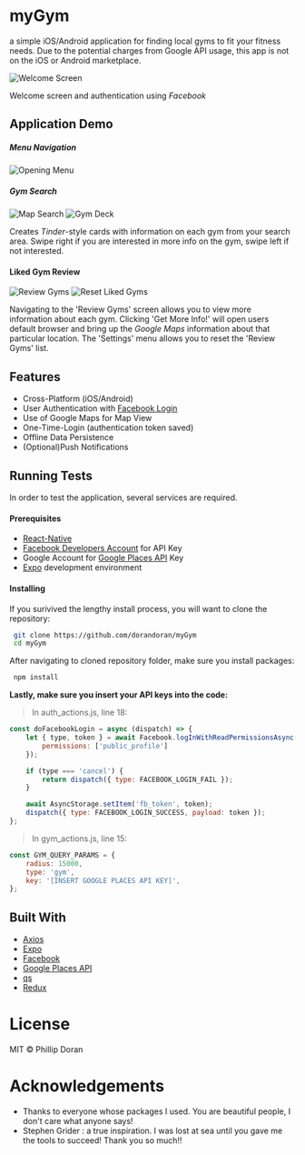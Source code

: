 # myGym
a simple iOS/Android application for finding local gyms to fit your fitness needs. Due to the potential charges from
Google API usage, this app is not on the iOS or Android marketplace. 

![Welcome Screen](https://github.com/dorandoran/myGym/blob/master/images/welcome%20screen.gif)

Welcome screen and authentication using *Facebook* 

## Application Demo

##### Menu Navigation
![Opening Menu](https://github.com/dorandoran/myGym/blob/master/images/menu%20options.gif)

##### Gym Search 
![Map Search](https://github.com/dorandoran/myGym/blob/master/images/map%20search.gif)
![Gym Deck](https://github.com/dorandoran/myGym/blob/master/images/gym%20deck.gif)

Creates *Tinder*-style cards with information on each gym from your search area.
Swipe right if you are interested in more info on the gym, swipe left if not interested.

#### Liked Gym Review
![Review Gyms](https://github.com/dorandoran/myGym/blob/master/images/review%20gyms.gif)
![Reset Liked Gyms](https://github.com/dorandoran/myGym/blob/master/images/reset%20gyms.gif)

Navigating to the 'Review Gyms' screen allows you to view more information about each gym.
Clicking 'Get More Info!' will open users default browser and bring up the *Google Maps*
information about that particular location. The 'Settings' menu allows you to reset the 
'Review Gyms' list.

## Features
- Cross-Platform (iOS/Android)
- User Authentication with [Facebook Login](https://developers.facebook.com/docs/facebook-login)
- Use of Google Maps for Map View
- One-Time-Login (authentication token saved)
- Offline Data Persistence
- (Optional)Push Notifications

## Running Tests
In order to test the application, several services are required.

#### Prerequisites
- [React-Native](https://facebook.github.io/react-native/)
- [Facebook Developers Account](https://developers.facebook.com/) for API Key
- Google Account for [Google Places API](https://developers.google.com/places/) Key
- [Expo](https://expo.io/) development environment

#### Installing
If you surivived the lengthy install process, you will want to clone the repository:
```sh
 git clone https://github.com/dorandoran/myGym
 cd myGym
```

After navigating to cloned repository folder, make sure you install packages:
```sh
 npm install
```
 
**Lastly, make sure you insert your API keys into the code:**

> In auth_actions.js, line 18:
```javascript
const doFacebookLogin = async (dispatch) => {
    let { type, token } = await Facebook.logInWithReadPermissionsAsync('[INSERT FACEBOOK DEV KEY]', {
        permissions: ['public_profile']
    });

    if (type === 'cancel') {
        return dispatch({ type: FACEBOOK_LOGIN_FAIL });
    }

    await AsyncStorage.setItem('fb_token', token);
    dispatch({ type: FACEBOOK_LOGIN_SUCCESS, payload: token });
};
```

>In gym_actions.js, line 15:
```javascript
const GYM_QUERY_PARAMS = {
    radius: 15000,
    type: 'gym',
    key: '[INSERT GOOGLE PLACES API KEY]',
};
```
 
 ## Built With
 - [Axios](https://www.npmjs.com/package/axios)
 - [Expo](https://expo.io/)
 - [Facebook](https://developers.facebook.com/)
 - [Google Places API](https://developers.google.com/places/)
 - [qs](https://www.npmjs.com/package/qs)
 - [Redux](https://redux.js.org/)
 
 # License
 MIT &copy; Phillip Doran
 
 # Acknowledgements
 - Thanks to everyone whose packages I used. You are beautiful people, I don't care what anyone says!
 - Stephen Grider : a true inspiration. I was lost at sea until you gave me the tools to succeed! Thank you so much!!
